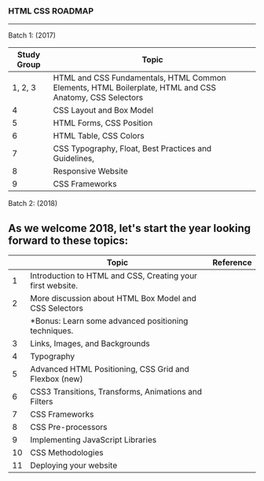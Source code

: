 ### HTML CSS ROADMAP
____

Batch 1: (2017)

Study Group | Topic
------------| -----------
1, 2, 3 | HTML and CSS Fundamentals, HTML Common Elements, HTML Boilerplate, HTML and CSS Anatomy, CSS Selectors
4 | CSS Layout and Box Model
5 | HTML Forms, CSS Position
6 | HTML Table, CSS Colors
7 | CSS Typography, Float, Best Practices and Guidelines,
8 | Responsive Website
9 | CSS Frameworks


Batch 2: (2018)

## As we welcome 2018, let's start the year looking forward to these topics: 

|     | Topic                                                          | Reference                     |
|-----|----------------------------------------------------------------|-------------------------------|
|  1  | Introduction to HTML and CSS, Creating your first website.     |                               |
|  2  | More discussion about HTML Box Model and CSS Selectors         |                               |
|     |		*Bonus: Learn some advanced positioning techniques.		   |                               |
|  3  | Links, Images, and Backgrounds                                 |                               |
|  4  | Typography                                                     |                               |
|  5  | Advanced HTML Positioning, CSS Grid and Flexbox (new)          |                               |
|  6  | CSS3 Transitions, Transforms, Animations and Filters           |                               |
|  7  | CSS Frameworks                                                 |                               |
|  8  | CSS Pre-processors                                             |                               |
|  9  | Implementing JavaScript Libraries                              |                               |
| 10  | CSS Methodologies                                              |                               |
| 11  | Deploying your website                                         |                               |
